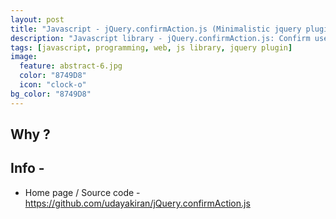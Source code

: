 ```yaml
---
layout: post
title: "Javascript - jQuery.confirmAction.js (Minimalistic jquery plugin to confirm actions in a pretty way)"
description: "Javascript library - jQuery.confirmAction.js: Confirm users actions in a pretty way without having to use browser confirm box / alert box."
tags: [javascript, programming, web, js library, jquery plugin]
image:
  feature: abstract-6.jpg
  color: "8749D8"
  icon: "clock-o"
bg_color: "8749D8"
---
```


## Why ?

## Info -

* Home page / Source code - <https://github.com/udayakiran/jQuery.confirmAction.js>
